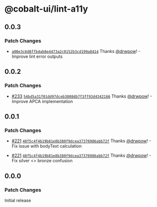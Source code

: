 # @cobalt-ui/lint-a11y

## 0.0.3

### Patch Changes

- [`a00e3c6d8ffb4ab8e4473a2c0152b3cd199a8414`](https://github.com/drwpow/cobalt-ui/commit/a00e3c6d8ffb4ab8e4473a2c0152b3cd199a8414) Thanks [@drwpow](https://github.com/drwpow)! - Improve lint error outputs

## 0.0.2

### Patch Changes

- [#233](https://github.com/drwpow/cobalt-ui/pull/233) [`54bd5a31f01dd97dceb3808db7f3ff93d4342166`](https://github.com/drwpow/cobalt-ui/commit/54bd5a31f01dd97dceb3808db7f3ff93d4342166) Thanks [@drwpow](https://github.com/drwpow)! - Improve APCA implementation

## 0.0.1

### Patch Changes

- [#221](https://github.com/drwpow/cobalt-ui/pull/221) [`48f5c4f4b19b81e8b380f9dcea37376986abb72f`](https://github.com/drwpow/cobalt-ui/commit/48f5c4f4b19b81e8b380f9dcea37376986abb72f) Thanks [@drwpow](https://github.com/drwpow)! - Fix issue with bodyText calculation

- [#221](https://github.com/drwpow/cobalt-ui/pull/221) [`48f5c4f4b19b81e8b380f9dcea37376986abb72f`](https://github.com/drwpow/cobalt-ui/commit/48f5c4f4b19b81e8b380f9dcea37376986abb72f) Thanks [@drwpow](https://github.com/drwpow)! - Fix silver <> bronze confusion

## 0.0.0

### Patch Changes

Initial release
